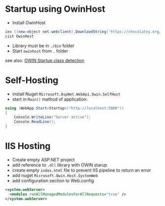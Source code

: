 ﻿# Startup using OwinHost

* Install OwinHost 
```powershell
iex ((new-object net.webclient).DownloadString('https://chocolatey.org/install.ps1'))
cist OwinHost
```
* Library must be in `./bin` folder
* Start `owinhost` from `.` folder

see also: [OWIN Startup class detection](http://www.asp.net/aspnet/overview/owin-and-katana/owin-startup-class-detection)

# Self-Hosting 

* install Nuget `Microsoft.AspNet.WebApi.Owin.SelfHost`
* start in `Main()` method of application: 
```csharp
using (WebApp.Start<Startup>("http://localhost:5000"))
{
    Console.WriteLine("Server active");
    Console.ReadLine();
}
```

# IIS Hosting 

* Create empty ASP.NET project
* add reference to `.dll` library with OWIN starup 
* create empty `index.html` file to prevent IIS pipeline to return an error 
* add nuget `Microsoft.Owin.Host.SystemWeb`
* add configuration section to Web.config
```xml
<system.webServer>
  <modules runAllManagedModulesForAllRequests="true" />
</system.webServer>
```